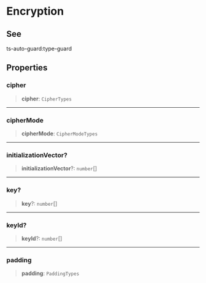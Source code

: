# Encryption

## See

ts-auto-guard:type-guard

## Properties

### cipher

> **cipher**: `CipherTypes`

***

### cipherMode

> **cipherMode**: `CipherModeTypes`

***

### initializationVector?

> **initializationVector**?: `number`[]

***

### key?

> **key**?: `number`[]

***

### keyId?

> **keyId**?: `number`[]

***

### padding

> **padding**: `PaddingTypes`
